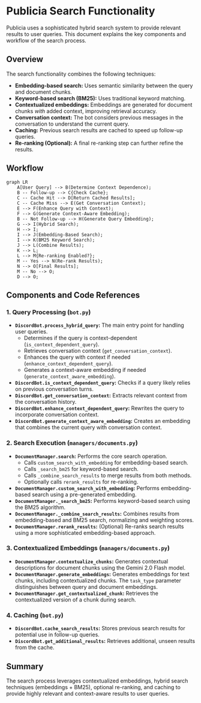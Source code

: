# Publicia Search Functionality

Publicia uses a sophisticated hybrid search system to provide relevant results to user queries. This document explains the key components and workflow of the search process.

## Overview

The search functionality combines the following techniques:

-   **Embedding-based search:** Uses semantic similarity between the query and document chunks.
-   **Keyword-based search (BM25):**  Uses traditional keyword matching.
-   **Contextualized embeddings:**  Embeddings are generated for document chunks *with* added context, improving retrieval accuracy.
-   **Conversation context:**  The bot considers previous messages in the conversation to understand the current query.
-   **Caching:**  Previous search results are cached to speed up follow-up queries.
-   **Re-ranking (Optional):** A final re-ranking step can further refine the results.

## Workflow

```mermaid
graph LR
    A[User Query] --> B(Determine Context Dependence);
    B -- Follow-up --> C{Check Cache};
    C -- Cache Hit --> D[Return Cached Results];
    C -- Cache Miss --> E(Get Conversation Context);
    E --> F(Enhance Query with Context);
    F --> G(Generate Context-Aware Embedding);
    B -- Not Follow-up --> H(Generate Query Embedding);
    G --> I(Hybrid Search);
    H --> I;
    I --> J(Embedding-Based Search);
    I --> K(BM25 Keyword Search);
    J --> L(Combine Results);
    K --> L;
    L --> M{Re-ranking Enabled?};
    M -- Yes --> N(Re-rank Results);
    N --> O[Final Results];
    M -- No --> O;
    D --> O;
```

## Components and Code References

### 1. Query Processing (`bot.py`)

-   **`DiscordBot.process_hybrid_query`:**  The main entry point for handling user queries.
    -   Determines if the query is context-dependent (`is_context_dependent_query`).
    -   Retrieves conversation context (`get_conversation_context`).
    -   Enhances the query with context if needed (`enhance_context_dependent_query`).
    -   Generates a context-aware embedding if needed (`generate_context_aware_embedding`).
-   **`DiscordBot.is_context_dependent_query`:** Checks if a query likely relies on previous conversation turns.
-   **`DiscordBot.get_conversation_context`:** Extracts relevant context from the conversation history.
-   **`DiscordBot.enhance_context_dependent_query`:**  Rewrites the query to incorporate conversation context.
- **`DiscordBot.generate_context_aware_embedding`:** Creates an embedding that combines the current query with conversation context.

### 2. Search Execution (`managers/documents.py`)

-   **`DocumentManager.search`:**  Performs the core search operation.
    -   Calls `custom_search_with_embedding` for embedding-based search.
    -   Calls `_search_bm25` for keyword-based search.
    -   Calls `_combine_search_results` to merge results from both methods.
    -   Optionally calls `rerank_results` for re-ranking.
-   **`DocumentManager.custom_search_with_embedding`:**  Performs embedding-based search using a pre-generated embedding.
-   **`DocumentManager._search_bm25`:** Performs keyword-based search using the BM25 algorithm.
-   **`DocumentManager._combine_search_results`:**  Combines results from embedding-based and BM25 search, normalizing and weighting scores.
-   **`DocumentManager.rerank_results`:**  (Optional) Re-ranks search results using a more sophisticated embedding-based approach.

### 3. Contextualized Embeddings (`managers/documents.py`)

-   **`DocumentManager.contextualize_chunks`:** Generates contextual descriptions for document chunks using the Gemini 2.0 Flash model.
-   **`DocumentManager.generate_embeddings`:**  Generates embeddings for text chunks, including contextualized chunks.  The `task_type` parameter distinguishes between query and document embeddings.
-   **`DocumentManager.get_contextualized_chunk`:** Retrieves the contextualized version of a chunk during search.

### 4. Caching (`bot.py`)

-   **`DiscordBot.cache_search_results`:** Stores previous search results for potential use in follow-up queries.
-   **`DiscordBot.get_additional_results`:** Retrieves additional, unseen results from the cache.

## Summary

The search process leverages contextualized embeddings, hybrid search techniques (embeddings + BM25), optional re-ranking, and caching to provide highly relevant and context-aware results to user queries.
